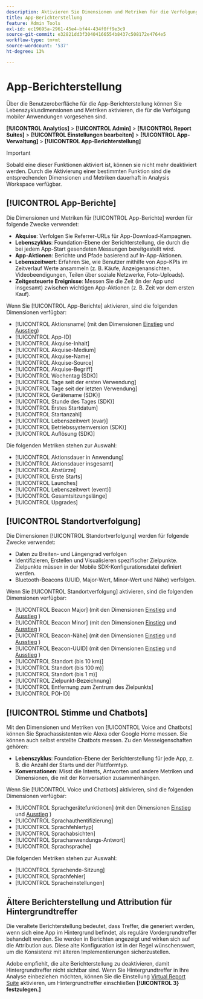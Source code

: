 ```yaml
---
description: Aktivieren Sie Dimensionen und Metriken für die Verfolgung mobiler Anwendungen.
title: App-Berichterstellung
feature: Admin Tools
exl-id: ec19695a-2961-45e4-bf44-434f0ff9e3c9
source-git-commit: e32821dd3f30404166554b8437c508172e4764e5
workflow-type: tm+mt
source-wordcount: '537'
ht-degree: 13%

---
```


# App-Berichterstellung

Über die Benutzeroberfläche für die App-Berichterstellung können Sie Lebenszyklusdimensionen und Metriken aktivieren, die für die Verfolgung mobiler Anwendungen vorgesehen sind.

**[!UICONTROL Analytics]** > **[!UICONTROL Admin]** > **[!UICONTROL Report Suites]** > **[!UICONTROL Einstellungen bearbeiten]** > **[!UICONTROL App-Verwaltung]** > **[!UICONTROL App-Berichterstellung]**

>[!IMPORTANT]
>
>Sobald eine dieser Funktionen aktiviert ist, können sie nicht mehr deaktiviert werden. Durch die Aktivierung einer bestimmten Funktion sind die entsprechenden Dimensionen und Metriken dauerhaft in Analysis Workspace verfügbar.

## [!UICONTROL App-Berichte]

Die Dimensionen und Metriken für [!UICONTROL App-Berichte] werden für folgende Zwecke verwendet:

* **Akquise**: Verfolgen Sie Referrer-URLs für App-Download-Kampagnen.
* **Lebenszyklus**: Foundation-Ebene der Berichterstellung, die durch die bei jedem App-Start gesendeten Messungen bereitgestellt wird.
* **App-Aktionen**: Berichte und Pfade basierend auf In-App-Aktionen.
* **Lebenszeitwert**: Erfahren Sie, wie Benutzer mithilfe von App-KPIs im Zeitverlauf Werte ansammeln (z. B. Käufe, Anzeigenansichten, Videobeendigungen, Teilen über soziale Netzwerke, Foto-Uploads).
* **Zeitgesteuerte Ereignisse**: Messen Sie die Zeit (in der App und insgesamt) zwischen wichtigen App-Aktionen (z. B. Zeit vor dem ersten Kauf).

Wenn Sie [!UICONTROL App-Berichte] aktivieren, sind die folgenden Dimensionen verfügbar:

* [!UICONTROL Aktionsname] (mit den Dimensionen [Einstieg](/help/components/dimensions/entry-dimensions.md) und [Ausstieg](/help/components/dimensions/exit-dimensions.md))
* [!UICONTROL App-ID]
* [!UICONTROL Akquise-Inhalt]
* [!UICONTROL Akquise-Medium]
* [!UICONTROL Akquise-Name]
* [!UICONTROL Akquise-Source]
* [!UICONTROL Akquise-Begriff]
* [!UICONTROL Wochentag (SDK)]
* [!UICONTROL Tage seit der ersten Verwendung]
* [!UICONTROL Tage seit der letzten Verwendung]
* [!UICONTROL Gerätename (SDK)]
* [!UICONTROL Stunde des Tages (SDK)]
* [!UICONTROL Erstes Startdatum]
* [!UICONTROL Startanzahl]
* [!UICONTROL Lebenszeitwert (evar)]
* [!UICONTROL Betriebssystemversion (SDK)]
* [!UICONTROL Auflösung (SDK)]

Die folgenden Metriken stehen zur Auswahl:

* [!UICONTROL Aktionsdauer in Anwendung]
* [!UICONTROL Aktionsdauer insgesamt]
* [!UICONTROL Abstürze]
* [!UICONTROL Erste Starts]
* [!UICONTROL Launches]
* [!UICONTROL Lebenszeitwert (event)]
* [!UICONTROL Gesamtsitzungslänge]
* [!UICONTROL Upgrades]

## [!UICONTROL Standortverfolgung]

Die Dimensionen [!UICONTROL Standortverfolgung] werden für folgende Zwecke verwendet:

* Daten zu Breiten- und Längengrad verfolgen
* Identifizieren, Erstellen und Visualisieren spezifischer Zielpunkte. Zielpunkte müssen in der Mobile SDK-Konfigurationsdatei definiert werden.
* Bluetooth-Beacons (UUID, Major-Wert, Minor-Wert und Nähe) verfolgen.

Wenn Sie [!UICONTROL Standortverfolgung] aktivieren, sind die folgenden Dimensionen verfügbar:

* [!UICONTROL Beacon Major] (mit den Dimensionen [Einstieg](/help/components/dimensions/entry-dimensions.md) und [Ausstieg](/help/components/dimensions/exit-dimensions.md) )
* [!UICONTROL Beacon Minor] (mit den Dimensionen [Einstieg](/help/components/dimensions/entry-dimensions.md) und [Ausstieg](/help/components/dimensions/exit-dimensions.md) )
* [!UICONTROL Beacon-Nähe] (mit den Dimensionen [Einstieg](/help/components/dimensions/entry-dimensions.md) und [Ausstieg](/help/components/dimensions/exit-dimensions.md) )
* [!UICONTROL Beacon-UUID] (mit den Dimensionen [Einstieg](/help/components/dimensions/entry-dimensions.md) und [Ausstieg](/help/components/dimensions/exit-dimensions.md) )
* [!UICONTROL Standort (bis 10 km)]
* [!UICONTROL Standort (bis 100 m)]
* [!UICONTROL Standort (bis 1 m)]
* [!UICONTROL Zielpunkt-Bezeichnung]
* [!UICONTROL Entfernung zum Zentrum des Zielpunkts]
* [!UICONTROL POI-ID]

## [!UICONTROL Stimme und Chatbots]

Mit den Dimensionen und Metriken von [!UICONTROL Voice and Chatbots] können Sie Sprachassistenten wie Alexa oder Google Home messen. Sie können auch selbst erstellte Chatbots messen. Zu den Messeigenschaften gehören:

* **Lebenszyklus**: Foundation-Ebene der Berichterstellung für jede App, z. B. die Anzahl der Starts und der Plattformtyp.
* **Konversationen**: Misst die Intents, Antworten und andere Metriken und Dimensionen, die mit der Konversation zusammenhängen.

Wenn Sie [!UICONTROL Voice und Chatbots] aktivieren, sind die folgenden Dimensionen verfügbar:

* [!UICONTROL Sprachgerätefunktionen] (mit den Dimensionen [Einstieg](/help/components/dimensions/entry-dimensions.md) und [Ausstieg](/help/components/dimensions/exit-dimensions.md) )
* [!UICONTROL Sprachauthentifizierung]
* [!UICONTROL Sprachfehlertyp]
* [!UICONTROL Sprachabsichten]
* [!UICONTROL Sprachanwendungs-Antwort]
* [!UICONTROL Sprachsprache]

Die folgenden Metriken stehen zur Auswahl:

* [!UICONTROL Sprachende-Sitzung]
* [!UICONTROL Sprachfehler]
* [!UICONTROL Spracheinstellungen]

## Ältere Berichterstellung und Attribution für Hintergrundtreffer

Die veraltete Berichterstellung bedeutet, dass Treffer, die generiert werden, wenn sich eine App im Hintergrund befindet, als reguläre Vordergrundtreffer behandelt werden. Sie werden in Berichten angezeigt und wirken sich auf die Attribution aus. Diese alte Konfiguration ist in der Regel wünschenswert, um die Konsistenz mit älteren Implementierungen sicherzustellen.

Adobe empfiehlt, die alte Berichterstellung zu deaktivieren, damit Hintergrundtreffer nicht sichtbar sind. Wenn Sie Hintergrundtreffer in Ihre Analyse einbeziehen möchten, können Sie die Einstellung [Virtual Report Suite](/help/components/vrs/vrs-about.md) aktivieren, um Hintergrundtreffer einschließen **[!UICONTROL 3} festzulegen.]**
